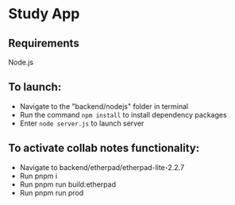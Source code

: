 ﻿# Study App

## Requirements
Node.js

## To launch:
- Navigate to the "backend/nodejs" folder in terminal
- Run the command `npm install` to install dependency packages
- Enter `node server.js` to launch server

## To activate collab notes functionality:
- Navigate to backend/etherpad/etherpad-lite-2.2.7
- Run pnpm i
- Run pnpm run build:etherpad
- Run pnpm run prod
